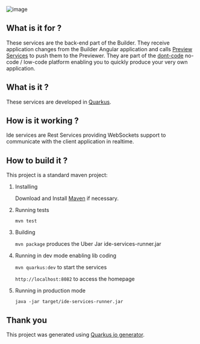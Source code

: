 ![image](https://dont-code.net/assets/logo-shadow-squared.png)
## What is it for ?

These services are the back-end part of the Builder. They receive application changes from the Builder Angular application and calls [Preview Services](https://github.com/dont-code/preview-services) to push them to the Previewer.
They are part of the [dont-code](https://dont-code.net) no-code / low-code platform enabling you to quickly produce your very own application.

## What is it ?
These services are developed in [Quarkus](https://quarkus.io).

## How is it working ?
Ide services are Rest Services providing WebSockets support to communicate with the client application in realtime.

## How to build it ?
This project is a standard maven project:

1. Installing

   Download and Install [Maven](https://maven.org) if necessary.

2. Running tests

   `mvn test`

3. Building

   `mvn package` produces the Uber Jar ide-services-runner.jar

4. Running in dev mode enabling lib coding

   `mvn quarkus:dev` to start the services

   `http://localhost:8082` to access the homepage

4. Running in production mode

   `java -jar target/ide-services-runner.jar`

## Thank you

This project was generated using [Quarkus io generator](https://code.quarkus.io/).
